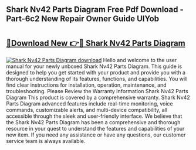 ## Shark Nv42 Parts Diagram Free Pdf Download - Part-6c2 New Repair Owner Guide UIYob

# <h2><a href="http://dft8uv7.blite.top/?on=Shark+Nv42+Parts+Diagram">🔗Download New 👉🔴 Shark Nv42 Parts Diagram</a></h2>

[![Shark Nv42 Parts Diagram download](https://i.imgur.com/lujVjoI.png)](http://dft8uv7.blite.top/?on=Shark+Nv42+Parts+Diagram)
Hello and welcome to the user manual for your newly unboxed Shark Nv42 Parts Diagram. This guide is designed to help you get started with your product and provide you with a thorough understanding of its features, functions, and capabilities. You will find clear instructions for installation, operation, maintenance, and troubleshooting. Please Review the Warranty Information Shark Nv42 Parts Diagram This product is covered by a comprehensive warranty. Shark Nv42 Parts Diagram advanced features include real-time monitoring, voice commands, customizable alerts, and multi-device compatibility, all accessible through the sleek and user-friendly interface. We believe that the Shark Nv42 Parts Diagram has been a comprehensive and thorough resource in your quest to understand the features and capabilities of your new item. If you need any assistance or have any questions, our customer service team is always available.
